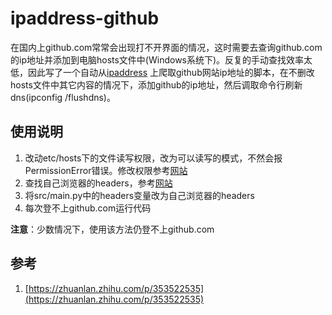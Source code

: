 # ipaddress-github
在国内上github.com常常会出现打不开界面的情况，这时需要去查询github.com的ip地址并添加到电脑hosts文件中(Windows系统下)。反复的手动查找效率太低，因此写了一个自动从[ipaddress](https://www.ipaddress.com/)
上爬取github网站ip地址的脚本，在不删改hosts文件中其它内容的情况下，添加github的ip地址，然后调取命令行刷新dns(ipconfig /flushdns)。

## 使用说明
1. 改动etc/hosts下的文件读写权限，改为可以读写的模式，不然会报PermissionError错误。修改权限参考[网站](https://blog.csdn.net/weixin_42664622/article/details/104310511)
2. 查找自己浏览器的headers，参考[网站](https://blog.csdn.net/xiezhiming1234/article/details/83592290)
3. 将src/main.py中的headers变量改为自己浏览器的headers
4. 每次登不上github.com运行代码

**注意**：少数情况下，使用该方法仍登不上github.com

## 参考
1. [https://zhuanlan.zhihu.com/p/353522535](https://zhuanlan.zhihu.com/p/353522535)










